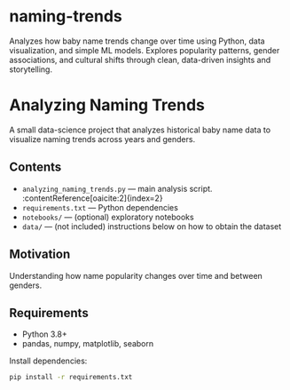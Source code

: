# naming-trends
Analyzes how baby name trends change over time using Python, data visualization, and simple ML models. Explores popularity patterns, gender associations, and cultural shifts through clean, data-driven insights and storytelling.
# Analyzing Naming Trends

A small data-science project that analyzes historical baby name data to visualize naming trends across years and genders.

## Contents
- `analyzing_naming_trends.py` — main analysis script. :contentReference[oaicite:2]{index=2}
- `requirements.txt` — Python dependencies
- `notebooks/` — (optional) exploratory notebooks
- `data/` — (not included) instructions below on how to obtain the dataset

## Motivation
Understanding how name popularity changes over time and between genders.

## Requirements
- Python 3.8+
- pandas, numpy, matplotlib, seaborn

Install dependencies:
```bash
pip install -r requirements.txt
